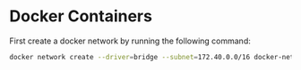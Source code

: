 # Docker Containers

First create a docker network by running the following command:

```bash
docker network create --driver=bridge --subnet=172.40.0.0/16 docker-net
```

